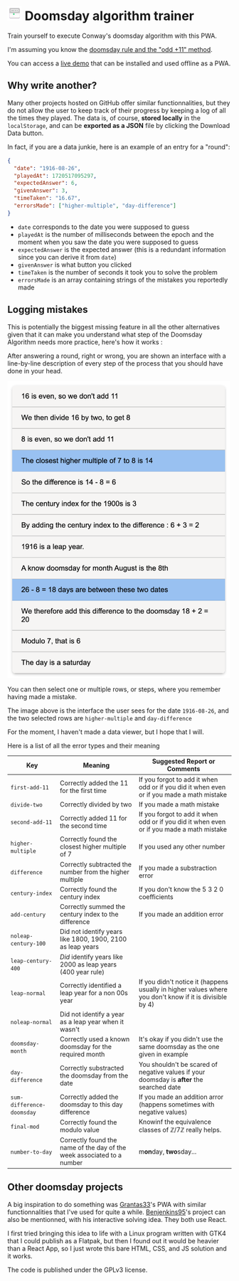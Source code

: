 # ![](ios/32.png) Doomsday algorithm trainer

Train yourself to execute Conway's doomsday algorithm with this PWA.

I'm assuming you know the [doomsday rule and the "odd +11" method](https://en.wikipedia.org/wiki/Doomsday_rule#The_%22odd_+_11%22_method).

You can access a [live demo](https://george-ober.github.io/doomsday-trainer/) that can be installed and used offline as a PWA.

## Why write another?

Many other projects hosted on GitHub offer similar functionnalities, but they do not allow the user to keep track of their progress by keeping a log of all the times they played. The data is, of course, **stored locally** in the `localStorage`, and can be **exported as a JSON** file by clicking the Download Data button.

In fact, if you are a data junkie, here is an example of an entry for a "round":

```json
{
  "date": "1916-08-26",
  "playedAt": 1720517095297,
  "expectedAnswer": 6,
  "givenAnswer": 3,
  "timeTaken": "16.67",
  "errorsMade": ["higher-multiple", "day-difference"]
}
```

- `date` corresponds to the date you were supposed to guess
- `playedAt` is the number of milliseconds between the epoch and the moment when you saw the date you were supposed to guess
- `expectedAnswer` is the expected answer (this is a redundant information since you can derive it from `date`)
- `givenAnswer` is what button you clicked
- `timeTaken` is the number of seconds it took you to solve the problem
- `errorsMade` is an array containing strings of the mistakes you reportedly made

## Logging mistakes

This is potentially the biggest missing feature in all the other alternatives given that it can make you understand what step of the Doomsday Algorithm needs more practice, here's how it works :

After answering a round, right or wrong, you are shown an interface with a line-by-line description of every step of the process that you should have done in your head.

<img src="example_reconstruction.png" width="500">

You can then select one or multiple rows, or steps, where you remember having made a mistake.

The image above is the interface the user sees for the date `1916-08-26`, and the two selected rows are `higher-multiple` and `day-difference`

For the moment, I haven't made a data viewer, but I hope that I will.

Here is a list of all the error types and their meaning

| Key                       | Meaning                                                                | Suggested Report or Comments                                                                            |
| ------------------------- | ---------------------------------------------------------------------- | ------------------------------------------------------------------------------------------------------- |
| `first-add-11`            | Correctly added the 11 for the first time                              | If you forgot to add it when odd or if you did it when even or if you made a math mistake               |
| `divide-two`              | Correctly divided by two                                               | If you made a math mistake                                                                              |
| `second-add-11`           | Correctly added 11 for the second time                                 | If you forgot to add it when odd or if you did it when even or if you made a math mistake               |
| `higher-multiple`         | Correctly found the closest higher multiple of 7                       | If you used any other number                                                                            |
| `difference`              | Correctly subtracted the number from the higher multiple               | If you made a substraction error                                                                        |
| `century-index`           | Correctly found the century index                                      | If you don't know the 5 3 2 0 coefficients                                                              |
| `add-century`             | Correctly summed the century index to the difference                   | If you made an addition error                                                                           |
| `noleap-century-100`      | Did not identify years like 1800, 1900, 2100 as leap years             |                                                                                                         |
| `leap-century-400`        | _Did_ identify years like 2000 as leap years (400 year rule)           | <br>                                                                                                    |
| `leap-normal`             | Correctly identified a leap year for a non 00s year                    | If you didn't notice it (happens usually in higher values where you don't know if it is divisible by 4) |
| `noleap-normal`           | Did not identify a year as a leap year when it wasn't                  |                                                                                                         |
| `doomsday-month`          | Correctly used a known doomsday for the required month                 | It's okay if you didn't use the same doomsday as the one given in example                               |
| `day-difference`          | Correctly substracted the doomsday from the date                       | You shouldn't be scared of negative values if your doomsday is **after** the searched date              |
| `sum-difference-doomsday` | Correctly added the doomsday to this day difference                    | If you made an addition arror (happens sometimes with negative values)                                  |
| `final-mod`               | Correctly found the modulo value                                       | Knowinf the equivalence classes of $\mathbb{Z}/7\mathbb{Z}$ really helps.                               |
| `number-to-day`           | Correctly found the name of the day of the week associated to a number | m**on**day, **two**sday...                                                                              |

## Other doomsday projects

A big inspiration to do something was [Grantas33](https://github.com/grantas33/Doomsday-algorithm-practice)'s PWA with similar functionnalities that I've used for quite a while.
[Benjenkins95](https://benjenkinsv95.github.io/doomsday-rule-trainer/)'s project can also be mentionned, with his interactive solving idea. They both use React.

I first tried bringing this idea to life with a Linux program written with GTK4 that I could publish as a Flatpak, but then I found out it would be heavier than a React App, so I just wrote this bare HTML, CSS, and JS solution and it works.

The code is published under the GPLv3 license.
